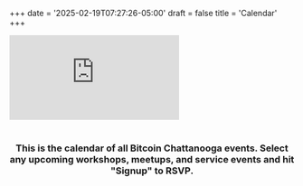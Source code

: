 +++
date = '2025-02-19T07:27:26-05:00'
draft = false
title = 'Calendar'
+++

<iframe id="calendar-widget" src="https://teamup.com/kshn1rcuawwcj2uczf?showProfileAndInfo=0&showSidepanel=1&disableSidepanel=1&showViewHeader=1&showAgendaDetails=0&showDateControls=1&showDateRange=1" loading="lazy" frameborder="0" allowtransparency="true"></iframe>

<div style="text-align:center;">

<br>

### This is the calendar of all Bitcoin Chattanooga events. Select any upcoming workshops, meetups, and service events and hit "Signup" to RSVP.

<br><br>

</div>
